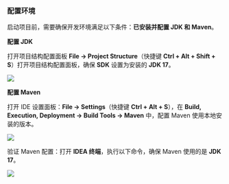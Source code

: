 

### 配置环境

启动项目前，需要确保开发环境满足以下条件：**已安装并配置 JDK 和 Maven**。



**配置 JDK**

打开项目结构配置面板 **File → Project Structure**（快捷键 **Ctrl + Alt + Shift + S**）打开项目结构配置面板，确保 **SDK** 设置为安装的 **JDK 17**。

![](F:\Coding\Github\aioveu-boot-doc\功能详解与操作手册\2启动项目\2.2.1.png)



**配置 Maven**

打开 IDE 设置面板：**File → Settings**（快捷键 **Ctrl + Alt + S**），在 **Build, Execution, Deployment → Build Tools → Maven** 中，配置 Maven 使用本地安装的版本。



![](F:\Coding\Github\aioveu-boot-doc\功能详解与操作手册\2启动项目\2.2.2.png)



验证 Maven 配置：打开 **IDEA 终端**，执行以下命令，确保 Maven 使用的是 **JDK 17**。



![](F:\Coding\Github\aioveu-boot-doc\功能详解与操作手册\2启动项目\2.2.3.png)
